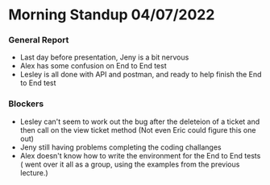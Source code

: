 # Morning Standup 04/07/2022

### General Report
- Last day before presentation, Jeny is a bit nervous
- Alex has some confusion on End to End test
- Lesley is all done with API and postman, and ready to help finish the End to End test

### Blockers
- Lesley can't seem to work out the bug after the deleteion of a ticket and then call on the view ticket method (Not even Eric could figure this one out)
- Jeny still having problems completing the coding challanges
- Alex doesn't know how to write the environment for the End to End tests ( went over it all as a group, using the examples from the previous lecture.)
